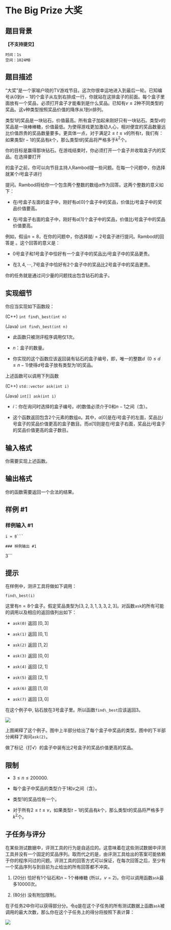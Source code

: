 # The Big Prize 大奖

## 题目背景

**【不支持提交】**

```plain
时间：1s
空间：1024MB
```

## 题目描述

“大奖”是一个家喻户晓的TV游戏节目。这次你很幸运地进入到最后一轮。已知编号从$0$到$n-1$的个盒子从左到右排成一行，你就站在这排盒子的前面。每个盒子里面放有一个奖品，必须打开盒子才能看到是什么奖品。已知有$v\leqslant 2$种不同类型的奖品。这$v$种类型按照奖品价值的降序从$1$到$n$排列。

类型$1$的奖品是一块钻石，价值最高。所有盒子加起来刚好只有一块钻石。类型$v$的奖品是一块棒棒糖，价值最低。为使得游戏更加激动人心，相对便宜的奖品数量远比价值昂贵的奖品数量要多。更具体一点，对于满足$2\leqslant t \leqslant v$的所有$t$，我们有： 如果类型$t-1$的奖品有$k$个，那么类型$t$的奖品将严格多于$k^2$个。

你的目标是赢得那块钻石。在游戏结束时，你必须打开一个盒子并收取盒子内的奖品。在选择要打开

的盒子之前，你可以向节目主持人Rambod提一些问题。在每一个问题中，你选择就某个$i$号盒子进行

提问。Rambod将给你一个包含两个整数的数组$a$作为回答。这两个整数的意义如下：

- 在$i$号盒子左面的盒子中，刚好有$a[0]$个盒子中的奖品，价值比$i$号盒子中的奖品价值要高。

- 在$i$号盒子右面的盒子中，刚好有$a[1]$个盒子中的奖品，价值比$i$号盒子中的奖品价值要高。

例如，假设$n=8$，在你的问题中，你选择就$i=2$号盒子进行提问。Rambod的回答是 。这个回答的意义是：

- $0$号盒子和$1$号盒子中恰好有一个盒子中的奖品比$i$号盒子中的奖品更贵。

- 在$3,4,\cdots ,7$号盒子中恰好有$2$个盒子中的奖品比$2$号盒子中的奖品更贵。

你的任务就是通过问少量的问题找出包含钻石的盒子。


## 实现细节

你应当实现如下函数段：

(C++) `int find\_best(int n)`

(Java) `int find\_best(int n)`

- 此函数只被测评程序调用仅$1$次。

- $n$：盒子的数量。

- 你实现的这个函数应该返回装有钻石的盒子编号，即，唯一的整数$d\ \ (0\leqslant d \leqslant n-1)$使得$d$号盒子放有类型为$1$的奖品。


上述函数可以调用下列函数

(C++) `std::vector ask(int i)`

(Java) `int[] ask(int i)`

- $i$：你在询问时选择的盒子编号。$i$的数值必须介于$0$和$n-1$之间（含）。

- 这个函数返回包含$2$个元素的数组$a$。其中，$a[0]$是在$i$号盒子的左面，奖品比$i$号盒子的奖品价值更高的盒子数目。而$a[1]$则是在$i$号盒子右面，奖品比$i$号盒子的奖品价值更高的盒子数目。


## 输入格式

你需要实现上述函数。


## 输出格式

你的函数需要返回一个合法的结果。


## 样例 #1

### 样例输入 #1
```
i = 8```

### 样例输出 #1

```
3```

## 提示

在样例中，测评工具将做如下调用：

`find\_best(i)`

这里有$n=8$个盒子。假定奖品类型为$[3,2,3,1,3,3,2,3]$。对函数`ask`的所有可能的调用以及相应的返回值列出如下：

- `ask(0)` 返回 $[0,3]$

- `ask(1)` 返回 $[0,1]$

- `ask(2)` 返回 $[1,2]$

- `ask(3)` 返回 $[0,0]$

- `ask(4)` 返回 $[2,1]$

- `ask(5)` 返回 $[2,1]$

- `ask(6)` 返回 $[1,0]$

- `ask(7)` 返回 $[3,0]$

在这个例子中, 钻石放在$3$号盒子里。所以函数`find\_best`应该返回$3$。

 ![](https://cdn.luogu.com.cn/upload/pic/6728.png) 

上图阐释了这个例子。图中上半部分给出了每个盒子中奖品的类型。图中的下半部分阐释了询问`ask(2)`。

做了标记（打√）的盒子中装有比$2$号盒子的奖品价值更高的奖品。


## 限制

- $3\leqslant n \leqslant 200000$.

- 每个盒子中奖品的类型介于$1$和$v$之间（含）。

- 类型$1$的奖品恰有一个。

- 对于所有$2\leqslant t \leqslant v$，如果类型$t-1$的奖品有$k$个，那么类型$t$的奖品将严格多于$k^2$个。


## 子任务与评分

在某些测试数据中，评测工具的行为是自适应的。这意味着在这些测试数据中评测工具并没有一个固定的奖品序列。取而代之的是，由评测工具给出的答案可能依赖于你的程序问过的问题。评测工具的回答方式可以保证，在每次回答之后，至少有一个奖品序列与到目前为止给出的所有回答都不冲突。


1.  ($20$分) 恰好有$1$个钻石和$n-1$个棒棒糖 (所以，$v=2$)。你可以调用函数`ask`最多$10000$次。

2.  ($80$分) 没有附加限制。


在子任务2中你可以获得部分分。令$q$是在这个子任务的所有测试数据上函数`ask`被调用的最大次数，那么你在这个子任务上的得分将按照下表计算：

![](https://cdn.luogu.com.cn/upload/pic/6729.png)

